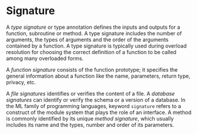 # Signature

A _type signature_ or type annotation defines the inputs and outputs for a function, subroutine or method. A type signature includes the number of arguments, the types of arguments and the order of the arguments contained by a function. A type signature is typically used during overload resolution for choosing the correct definition of a function to be called among many overloaded forms.

A _function signature_ consists of the function prototype; it specifies the general information about a function like the name, parameters, return type, privacy, etc.

A _file signatures_ identifies or verifies the content of a file. A _database signatures_ can identify or verify the schema or a version of a database. In the ML family of programming languages, keyword `signature` refers to a construct of the module system that plays the role of an interface. A method is commonly identified by its unique _method signature_, which usually includes its name and the types, number and order of its parameters.
